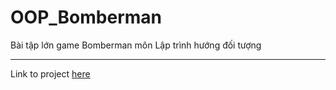 # OOP_Bomberman
Bài tập lớn game Bomberman môn Lập trình hướng đối tượng

---

Link to project [here](https://github.com/bqcuong/bomberman-starter/)
